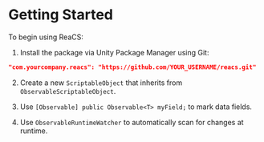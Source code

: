 # Getting Started

To begin using ReaCS:

1. Install the package via Unity Package Manager using Git:

```json
"com.yourcompany.reacs": "https://github.com/YOUR_USERNAME/reacs.git"
```

2. Create a new `ScriptableObject` that inherits from `ObservableScriptableObject`.

3. Use `[Observable] public Observable<T> myField;` to mark data fields.

4. Use `ObservableRuntimeWatcher` to automatically scan for changes at runtime.